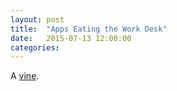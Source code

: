```yaml
---
layout: post
title:  "Apps Eating the Work Desk"
date:   2015-07-13 12:00:00
categories:
---
```


A [vine](https://vine.co/v/evPXEPpTYDx).